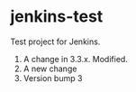 # jenkins-test

Test project for Jenkins.

1) A change in 3.3.x. Modified.
2) A new change
3) Version bump 3

